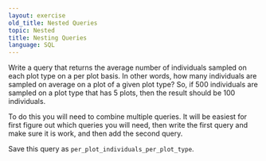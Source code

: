 ```yaml
---
layout: exercise
old_title: Nested Queries
topic: Nested
title: Nesting Queries
language: SQL
---
```


Write a query that returns the average number of individuals sampled on each
plot type on a per plot basis. In other words, how many individuals are sampled
on average on a plot of a given plot type? So, if 500 individuals are sampled on
a plot type that has 5 plots, then the result should be 100 individuals.

To do this you will need to combine multiple queries. It will be easiest for
first figure out which queries you will need, then write the first query and
make sure it is work, and then add the second query.

Save this query as `per_plot_individuals_per_plot_type`.
